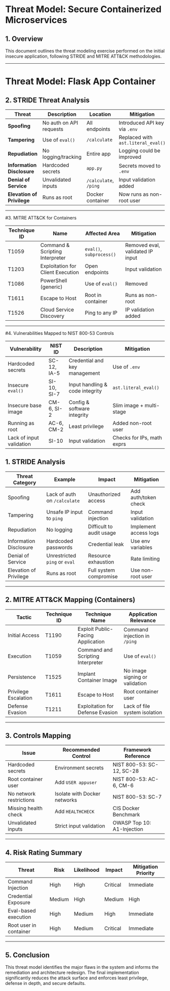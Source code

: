 # Threat Model: Secure Containerized Microservices

## 1. Overview
This document outlines the threat modeling exercise performed on the initial insecure application, following STRIDE and MITRE ATT&CK methodologies.

---
# Threat Model: Flask App Container

## 2. STRIDE Threat Analysis

| Threat      | Description | Location | Mitigation |
|-------------|-------------|----------|------------|
| **Spoofing** | No auth on API requests | All endpoints | Introduced API key via `.env` |
| **Tampering** | Use of `eval()` | `/calculate` | Replaced with `ast.literal_eval()` |
| **Repudiation** | No logging/tracking | Entire app | Logging could be improved |
| **Information Disclosure** | Hardcoded secrets | `app.py` | Secrets moved to `.env` |
| **Denial of Service** | Unvalidated inputs | `/calculate`, `/ping` | Input validation added |
| **Elevation of Privilege** | Runs as root | Docker container | Now runs as non-root user |

---

#3. MITRE ATT&CK for Containers

| Technique ID | Name | Affected Area | Mitigation |
|--------------|------|----------------|------------|
| T1059 | Command & Scripting Interpreter | `eval()`, `subprocess()` | Removed eval, validated IP input |
| T1203 | Exploitation for Client Execution | Open endpoints | Input validation |
| T1086 | PowerShell (generic) | Use of `eval()` | Removed |
| T1611 | Escape to Host | Root in container | Runs as non-root |
| T1526 | Cloud Service Discovery | Ping to any IP | IP validation added |

---

#4. Vulnerabilities Mapped to NIST 800-53 Controls

| Vulnerability | NIST ID | Description | Mitigation |
|---------------|---------|-------------|------------|
| Hardcoded secrets | SC-12, IA-5 | Credential and key management | Use of `.env` |
| Insecure `eval()` | SI-10, SI-7 | Input handling & code integrity | `ast.literal_eval()` |
| Insecure base image | CM-6, SI-2 | Config & software integrity | Slim image + multi-stage |
| Running as root | AC-6, CM-2 | Least privilege | Added non-root user |
| Lack of input validation | SI-10 | Input validation | Checks for IPs, math exprs |


## 1. STRIDE Analysis

| Threat Category | Example | Impact | Mitigation |
|----------------|---------|--------|------------|
| Spoofing        | Lack of auth on `/calculate` | Unauthorized access | Add auth/token check |
| Tampering       | Unsafe IP input to `ping` | Command injection | Input validation |
| Repudiation     | No logging | Difficult to audit usage | Implement access logs |
| Information Disclosure | Hardcoded passwords | Credential leak | Use env variables |
| Denial of Service | Unrestricted `ping` or `eval` | Resource exhaustion | Rate limiting |
| Elevation of Privilege | Runs as root | Full system compromise | Use non-root user |

---

## 2. MITRE ATT&CK Mapping (Containers)

| Tactic         | Technique ID | Technique Name | Application Relevance |
|----------------|--------------|----------------|------------------------|
| Initial Access | T1190         | Exploit Public-Facing Application | Command injection in `/ping` |
| Execution      | T1059         | Command and Scripting Interpreter | Use of `eval()` |
| Persistence    | T1525         | Implant Container Image | No image signing or validation |
| Privilege Escalation | T1611  | Escape to Host | Root container user |
| Defense Evasion | T1211        | Exploitation for Defense Evasion | Lack of file system isolation |

---

## 3. Controls Mapping

| Issue | Recommended Control | Framework Reference |
|-------|---------------------|---------------------|
| Hardcoded secrets | Environment secrets | NIST 800-53: SC-12, SC-28 |
| Root container user | Add `USER appuser` | NIST 800-53: AC-6, CM-6 |
| No network restrictions | Isolate with Docker networks | NIST 800-53: SC-7 |
| Missing health check | Add `HEALTHCHECK` | CIS Docker Benchmark |
| Unvalidated inputs | Strict input validation | OWASP Top 10: A1-Injection |

---

## 4. Risk Rating Summary

| Threat | Risk | Likelihood | Impact | Mitigation Priority |
|--------|------|------------|--------|----------------------|
| Command Injection | High | High | Critical | Immediate |
| Credential Exposure | Medium | High | Medium | High |
| Eval-based execution | High | Medium | High | Immediate |
| Root user in container | High | Medium | Critical | Immediate |

---

## 5. Conclusion

This threat model identifies the major flaws in the system and informs the remediation and architecture redesign. The final implementation significantly reduces the attack surface and enforces least privilege, defense in depth, and secure defaults.

